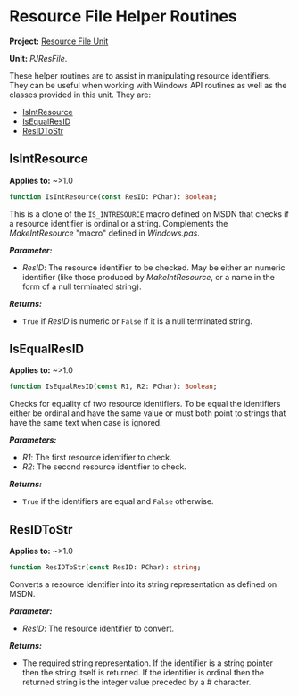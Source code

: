 # Resource File Helper Routines

**Project:** [Resource File Unit](../API.md)

**Unit:** _PJResFile_.

These helper routines are to assist in manipulating resource identifiers. They can be useful when working with Windows API routines as well as the classes provided in this unit. They are:

  * [IsIntResource](#isintresource)
  * [IsEqualResID](#isequalresid)
  * [ResIDToStr](#residtostr)

## IsIntResource ##

**Applies to:** ~>1.0

```pascal
function IsIntResource(const ResID: PChar): Boolean;
```

This is a clone of the `IS_INTRESOURCE` macro defined on MSDN that checks if a resource identifier is ordinal or a string. Complements the _MakeIntResource_ "macro" defined in _Windows.pas_.

**_Parameter:_**

  * _ResID_: The resource identifier to be checked. May be either an numeric identifier (like those produced by _MakeIntResource_, or a name in the form of a null terminated string).

**_Returns:_**

  * `True` if _ResID_ is numeric or `False` if it is a null terminated string.

## IsEqualResID ##

**Applies to:** ~>1.0

```pascal
function IsEqualResID(const R1, R2: PChar): Boolean;
```

Checks for equality of two resource identifiers. To be equal the identifiers either be ordinal and have the same value or must both point to strings that have the same text when case is ignored.

**_Parameters:_**

  * _R1_: The first resource identifier to check.
  * _R2_: The second resource identifier to check.

**_Returns:_**

  * `True` if the identifiers are equal and `False` otherwise.

## ResIDToStr ##

**Applies to:** ~>1.0

```pascal
function ResIDToStr(const ResID: PChar): string;
```

Converts a resource identifier into its string representation as defined on MSDN.

**_Parameter:_**

  * _ResID_: The resource identifier to convert.

**_Returns:_**

  * The required string representation. If the identifier is a string pointer then the string itself is returned. If the identifier is ordinal then the returned string is the integer value preceded by a # character.

